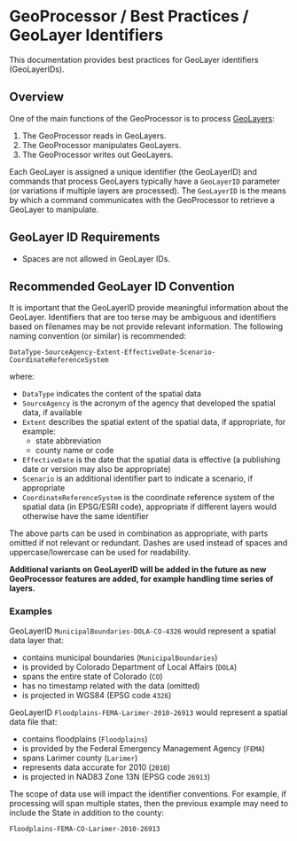 # GeoProcessor / Best Practices / GeoLayer Identifiers #

This documentation provides best practices for GeoLayer identifiers (GeoLayerIDs).

## Overview ##

One of the main functions of the GeoProcessor is to process [GeoLayers](../introduction/introduction.md#geolayer):

1. The GeoProcessor reads in GeoLayers.
2. The GeoProcessor manipulates GeoLayers. 
3. The GeoProcessor writes out GeoLayers. 

Each GeoLayer is assigned a unique identifier (the GeoLayerID) and commands that process GeoLayers
typically have a `GeoLayerID` parameter (or variations if multiple layers are processed).
The `GeoLayerID` is the means by which a command communicates with the GeoProcessor to retrieve a GeoLayer to manipulate.

## GeoLayer ID Requirements ##

* Spaces are not allowed in GeoLayer IDs.

## Recommended GeoLayer ID Convention ##

It is important that the GeoLayerID provide meaningful information about the GeoLayer.
Identifiers that are too terse may be ambiguous and identifiers based on filenames may
be not provide relevant information.
The following naming convention (or similar) is recommended:

```
DataType-SourceAgency-Extent-EffectiveDate-Scenario-CoordinateReferenceSystem
```

where: 

* `DataType` indicates the content of the spatial data
* `SourceAgency` is the acronym of the agency that developed the spatial data, if available
* `Extent` describes the spatial extent of the spatial data, if appropriate, for example:
	+ state abbreviation
	+ county name or code
* `EffectiveDate` is the date that the spatial data is effective (a publishing date or version may also be appropriate)
* `Scenario` is an additional identifier part to indicate a scenario, if appropriate
* `CoordinateReferenceSystem` is the coordinate reference system of the spatial data (in EPSG/ESRI code),
appropriate if different layers would otherwise have the same identifier

The above parts can be used in combination as appropriate, with parts omitted if not relevant or redundant.
Dashes are used instead of spaces and uppercase/lowercase can be used for readability.

**Additional variants on GeoLayerID will be added in the future as new GeoProcessor features are added,
for example handling time series of layers.**

### Examples ###

GeoLayerID `MunicipalBoundaries-DOLA-CO-4326` would represent a spatial data layer that:

* contains municipal boundaries (`MunicipalBoundaries`)
* is provided by Colorado Department of Local Affairs (`DOLA`)
* spans the entire state of Colorado (`CO`)
* has no timestamp related with the data (omitted)
* is projected in WGS84 (EPSG code `4326`)

GeoLayerID `Floodplains-FEMA-Larimer-2010-26913` would represent a spatial data file that: 

* contains floodplains (`Floodplains`)
* is provided by the Federal Emergency Management Agency (`FEMA`)
* spans Larimer county (`Larimer`)
* represents data accurate for 2010 (`2010`)
* is projected in NAD83 Zone 13N (EPSG code `26913`)

The scope of data use will impact the identifier conventions.
For example, if processing will span multiple states, then the previous example may need to include the State
in addition to the county:

```text
Floodplains-FEMA-CO-Larimer-2010-26913
```
